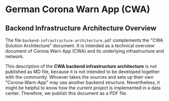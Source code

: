 # German Corona Warn App (CWA)

## Backend Infrastructure Architecture Overview

The file ``backend-infrastructure-architecture.pdf`` complements the "CWA Solution Architecture" document. It is intended as a technical overview document of Corona Warn App (CWA) and its underlying infrastructure and network.

This description of the **CWA backend infrastructure architecture** is not published as MD file, because it is not intended to be developed together with the community. Whoever takes the sources and sets up their own "Corona-Warn-App" may use another backend structure. Nevertheless, it might be helpful to know how the current project is implemented in a data center. Therefore, we publish this document as a PDF file.

